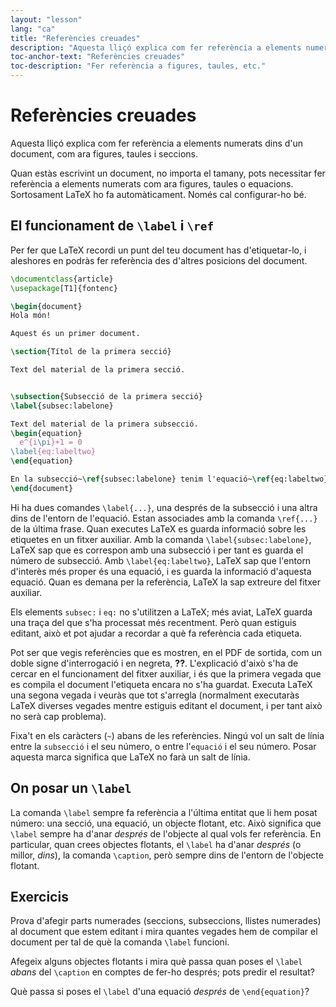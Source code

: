 ```yaml
---
layout: "lesson"
lang: "ca"
title: "Referències creuades"
description: "Aquesta lliçó explica com fer referència a elements numerats dins d'un document, com ara figures, taules i seccions."
toc-anchor-text: "Referències creuades"
toc-description: "Fer referència a figures, taules, etc."
---
```


# Referències creuades

<span
  class="summary">Aquesta lliçó explica com fer referència a elements numerats dins d'un document, com ara figures, taules i seccions.</span>

Quan estàs escrivint un document, no importa el tamany, pots necessitar fer referència a elements numerats com ara figures, taules o equacions. Sortosament LaTeX ho fa automàticament. Només cal configurar-ho bé. 

## El funcionament de `\label` i `\ref`

Per fer que LaTeX recordi un punt del teu document has d'etiquetar-lo, i aleshores en podràs fer referència des d'altres posicions del document.

```latex
\documentclass{article}
\usepackage[T1]{fontenc}

\begin{document}
Hola món!

Aquest és un primer document.

\section{Títol de la primera secció}

Text del material de la primera secció.


\subsection{Subsecció de la primera secció}
\label{subsec:labelone}

Text del material de la primera subsecció.
\begin{equation}
  e^{i\pi}+1 = 0
\label{eq:labeltwo}
\end{equation}

En la subsecció~\ref{subsec:labelone} tenim l'equació~\ref{eq:labeltwo}.
\end{document}
```

Hi ha dues comandes `\label{...}`, una després de la subsecció i una altra dins de l'entorn de l'equació. Estan associades amb la comanda `\ref{...}` de la última frase. Quan executes LaTeX es guarda informació sobre les etiquetes en un fitxer auxiliar. Amb la comanda `\label{subsec:labelone}`, LaTeX sap que es correspon amb una subsecció i per tant es guarda el número de subsecció. Amb `\label{eq:labeltwo}`, LaTeX sap que l'entorn d'interès més proper és una equació, i es guarda la informació d'aquesta equació. Quan es demana per la referència, LaTeX la sap extreure del fitxer auxiliar.

Els elements `subsec:` i `eq:` no s'utilitzen a LaTeX; més aviat, LaTeX guarda una traça del que s'ha processat més recentment. Però quan estiguis editant, això et pot ajudar a recordar a què fa referència cada etiqueta.

Pot ser que vegis referències que es mostren, en el PDF de sortida, com un doble signe d'interrogació i en negreta, **??**. L'explicació d'això s'ha de cercar en el funcionament del fitxer auxiliar, i és que la primera vegada que es compila el document l'etiqueta encara no s'ha guardat. Executa LaTeX una segona vegada i veuràs que tot s'arregla (normalment executaràs LaTeX diverses vegades mentre estiguis editant el document, i per tant això no serà cap problema).

Fixa't en els caràcters (`~`) abans de les referències. Ningú vol un salt de línia entre la `subsecció` i el seu número, o entre l'`equació` i el seu número. Posar aquesta marca significa que LaTeX no farà un salt de línia.

## On posar un `\label`

La comanda `\label` sempre fa referència a l'última entitat que li hem posat número: una secció, una equació, un objecte flotant, etc. Això significa que `\label` sempre ha d'anar _després_ de l'objecte al qual vols fer referència. En particular, quan crees objectes flotants, el `\label` ha d'anar _després_ (o millor, _dins_), la comanda `\caption`, però sempre dins de l'entorn de l'objecte flotant.

## Exercicis

Prova d'afegir parts numerades (seccions, subseccions, llistes numerades) al document que estem editant i mira quantes vegades hem de compilar el document per tal de què la comanda `\label` funcioni.

Afegeix alguns objectes flotants i mira què passa quan poses el `\label` _abans_ del
`\caption` en comptes de fer-ho després; pots predir el resultat?

Què passa si poses el `\label` d'una equació _després_ de `\end{equation}`?
